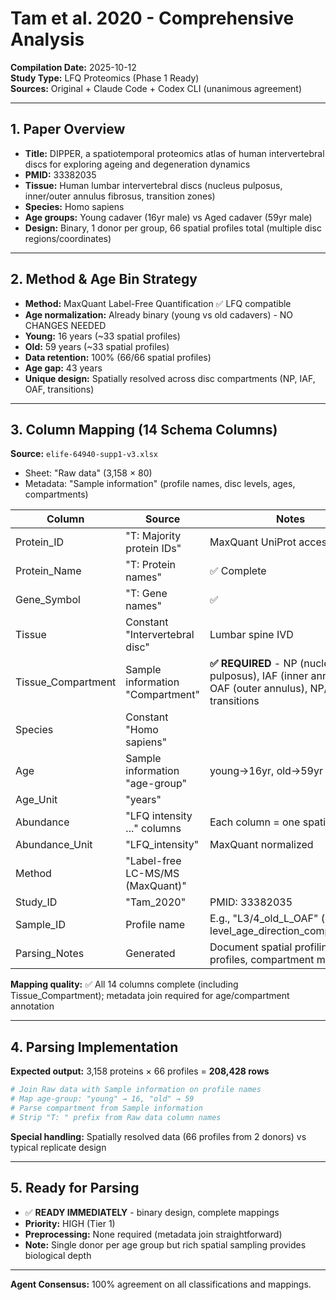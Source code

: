 # Tam et al. 2020 - Comprehensive Analysis

**Compilation Date:** 2025-10-12  
**Study Type:** LFQ Proteomics (Phase 1 Ready)  
**Sources:** Original + Claude Code + Codex CLI (unanimous agreement)

---

## 1. Paper Overview
- **Title:** DIPPER, a spatiotemporal proteomics atlas of human intervertebral discs for exploring ageing and degeneration dynamics
- **PMID:** 33382035
- **Tissue:** Human lumbar intervertebral discs (nucleus pulposus, inner/outer annulus fibrosus, transition zones)
- **Species:** Homo sapiens
- **Age groups:** Young cadaver (16yr male) vs Aged cadaver (59yr male)
- **Design:** Binary, 1 donor per group, 66 spatial profiles total (multiple disc regions/coordinates)

---

## 2. Method & Age Bin Strategy
- **Method:** MaxQuant Label-Free Quantification ✅ LFQ compatible
- **Age normalization:** Already binary (young vs old cadavers) - NO CHANGES NEEDED
- **Young:** 16 years (~33 spatial profiles)
- **Old:** 59 years (~33 spatial profiles)
- **Data retention:** 100% (66/66 spatial profiles)
- **Age gap:** 43 years
- **Unique design:** Spatially resolved across disc compartments (NP, IAF, OAF, transitions)

---

## 3. Column Mapping (14 Schema Columns)
**Source:** `elife-64940-supp1-v3.xlsx`
- Sheet: "Raw data" (3,158 × 80)
- Metadata: "Sample information" (profile names, disc levels, ages, compartments)

| Column | Source | Notes |
|--------|--------|-------|
| Protein_ID | "T: Majority protein IDs" | MaxQuant UniProt accessions |
| Protein_Name | "T: Protein names" | ✅ Complete |
| Gene_Symbol | "T: Gene names" | ✅ |
| Tissue | Constant "Intervertebral disc" | Lumbar spine IVD |
| Tissue_Compartment | Sample information "Compartment" | **✅ REQUIRED** - NP (nucleus pulposus), IAF (inner annulus), OAF (outer annulus), NP/IAF transitions |
| Species | Constant "Homo sapiens" | |
| Age | Sample information "age-group" | young→16yr, old→59yr |
| Age_Unit | "years" | |
| Abundance | "LFQ intensity ..." columns | Each column = one spatial profile |
| Abundance_Unit | "LFQ_intensity" | MaxQuant normalized |
| Method | "Label-free LC-MS/MS (MaxQuant)" | |
| Study_ID | "Tam_2020" | PMID: 33382035 |
| Sample_ID | Profile name | E.g., "L3/4_old_L_OAF" (disc level_age_direction_compartment) |
| Parsing_Notes | Generated | Document spatial profiling, 66 profiles, compartment mapping |

**Mapping quality:** ✅ All 14 columns complete (including Tissue_Compartment); metadata join required for age/compartment annotation

---

## 4. Parsing Implementation
**Expected output:** 3,158 proteins × 66 profiles = **208,428 rows**

```python
# Join Raw data with Sample information on profile names
# Map age-group: "young" → 16, "old" → 59
# Parse compartment from Sample information
# Strip "T: " prefix from Raw data column names
```

**Special handling:** Spatially resolved data (66 profiles from 2 donors) vs typical replicate design

---

## 5. Ready for Parsing
- ✅ **READY IMMEDIATELY** - binary design, complete mappings
- **Priority:** HIGH (Tier 1)
- **Preprocessing:** None required (metadata join straightforward)
- **Note:** Single donor per age group but rich spatial sampling provides biological depth

---

**Agent Consensus:** 100% agreement on all classifications and mappings.
